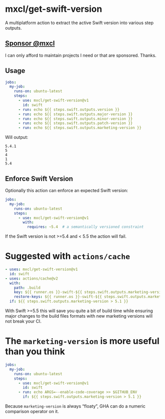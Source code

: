# mxcl/get-swift-version

A multiplatform action to extract the active Swift version into various step outputs.

## [Sponsor @mxcl](https://github.com/sponsors/mxcl)

I can only afford to maintain projects I need or that are sponsored. Thanks.

## Usage

```yaml
jobs:
  my-job:
    runs-on: ubuntu-latest
    steps:
      - use: mxcl/get-swift-version@v1
        id: swift
      - run: echo ${{ steps.swift.outputs.version }}
      - run: echo ${{ steps.swift.outputs.major-version }}
      - run: echo ${{ steps.swift.outputs.minor-version }}
      - run: echo ${{ steps.swift.outputs.patch-version }}
      - run: echo ${{ steps.swift.outputs.marketing-version }}
```

Will output:

```
5.4.1
5
4
1
5.4
```

## Enforce Swift Version

Optionally this action can enforce an expected Swift version:

```yaml
jobs:
  my-job:
    runs-on: ubuntu-latest
    steps:
      - use: mxcl/get-swift-version@v1
        with:
          requires: ~5.4  # a semantically versioned constraint
```

If the Swift version is not >=5.4 and < 5.5 the action will fail.

# Suggested with `actions/cache`

```yaml
- uses: mxcl/get-swift-version@v1
  id: swift
- uses: actions/cache@v2
  with:
    path: .build
    key: ${{ runner.os }}-swift-${{ steps.swift.outputs.marketing-version }}-${{ hashFiles('Package.resolved') }}
    restore-keys: ${{ runner.os }}-swift-${{ steps.swift.outputs.marketing-version }}
  if: ${{ steps.swift.outputs.marketing-version > 5.1 }}
```

With Swift >=5.5 this will save you quite a bit of build time while ensuring major changes
to the build files formats with new marketing versions will not break your CI.

# The `marketing-version` is more useful than you think

```yaml
jobs:
  my-job:
    runs-on: ubuntu-latest
    steps:
      - use: mxcl/get-swift-version@v1
        id: swift
      - run: echo ARGS=--enable-code-coverage >> $GITHUB_ENV
        if: ${{ steps.swift.outputs.marketing-version > 5.1 }}
```

Because `marketing-version` is always “floaty”, GHA can do a numeric comparison operator on it.
